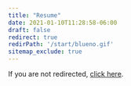 ```yaml
---
title: "Resume"
date: 2021-01-10T11:28:58-06:00
draft: false
redirect: true
redirPath: '/start/blueno.gif'
sitemap_exclude: true
---
```

If you are not redirected, [click here](https://bellala.org/start/blueno.gif).